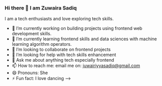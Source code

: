 ### Hi there 👋 I am Zuwaira Sadiq
I am a tech enthusiasts and love exploring tech skills.
- 🔭 I’m currently working on building projects using frontend web development skills.
- 🌱 I’m currently learning frontend skills and data sciences with machine learning algorithm operators.
- 👯 I’m looking to collaborate on frontend projects
- 🤔 I’m looking for help with tech skills enhancement
- 💬 Ask me about anything tech especially frontend
- 📫 How to reach me: email me on: juwairiyyasadiq@gmail.com
- 😄 Pronouns: She
- ⚡ Fun fact: I love dancing
-->
